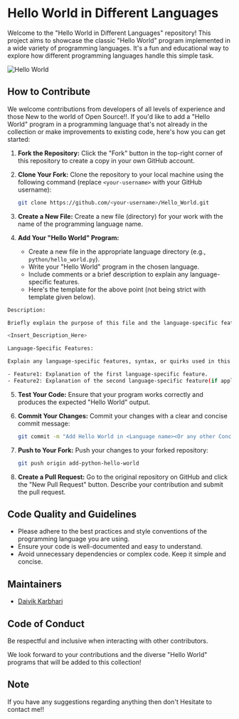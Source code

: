 # Hello World in Different Languages
Welcome to the "Hello World in Different Languages" repository! This project aims to showcase the classic "Hello World" program implemented in a wide variety of programming languages. It's a fun and educational way to explore how different programming languages handle this simple task.

<img src="https://th.bing.com/th/id/R.d646405a7fcf80b1352c5b2b8b6f28c4?rik=Nrlv1lDk3%2fPo6w&riu=http%3a%2f%2frohandeuskar.com%2fwp-content%2fuploads%2f2015%2f08%2fHelloWorld.png&ehk=fDh%2f7WbbR%2bMtB3BhwbD5fL3zaUgSDb6t4f6fh%2bbdzI0%3d&risl=&pid=ImgRaw&r=0" alt="Hello World" align="center">

 ## How to Contribute

We welcome contributions from developers of all levels of experience and those New to the world of Open Source!!. If you'd like to add a "Hello World" program in a programming language that's not already in the collection or make improvements to existing code, here's how you can get started:

1. **Fork the Repository:** Click the "Fork" button in the top-right corner of this repository to create a copy in your own GitHub account.

2. **Clone Your Fork:** Clone the repository to your local machine using the following command (replace `<your-username>` with your GitHub username):

   ```bash
   git clone https://github.com/<your-username>/Hello_World.git
   ```

3. **Create a New File:** Create a new file (directory) for your work with the name of the programming language name.

4. **Add Your "Hello World" Program:**
   - Create a new file in the appropriate language directory (e.g., `python/hello_world.py`).
   - Write your "Hello World" program in the chosen language.
   - Include comments or a brief description to explain any language-specific features.
   - Here's the template for the above point (not being strict with template given below).
```bash
Description:

Briefly explain the purpose of this file and the language-specific features demonstrated in the "Hello, World!" program.<Remove this line>

<Insert_Description_Here>

Language-Specific Features:

Explain any language-specific features, syntax, or quirks used in this program. This can help learners understand the unique aspects of the programming language.<Remove this line>

- Feature1: Explanation of the first language-specific feature.
- Feature2: Explanation of the second language-specific feature(if applicable)
```
     

5. **Test Your Code:** Ensure that your program works correctly and produces the expected "Hello World" output.

6. **Commit Your Changes:** Commit your changes with a clear and concise commit message:

   ```bash
   git commit -m "Add Hello World in <Language name><Or any other Concise commit message>"
   ```

7. **Push to Your Fork:** Push your changes to your forked repository:

   ```bash
   git push origin add-python-hello-world
   ```

8. **Create a Pull Request:** Go to the original repository on GitHub and click the "New Pull Request" button. Describe your contribution and submit the pull request.

## Code Quality and Guidelines

- Please adhere to the best practices and style conventions of the programming language you are using.
- Ensure your code is well-documented and easy to understand.
- Avoid unnecessary dependencies or complex code. Keep it simple and concise.

## Maintainers

- [Daivik Karbhari](https://github.com/user-dk)

## Code of Conduct

 Be respectful and inclusive when interacting with other contributors.

We look forward to your contributions and the diverse "Hello World" programs that will be added to this collection!

 ## Note
  If you have any suggestions regarding anything then don't Hesitate to contact me!!
